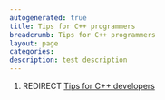 ```yaml
---
autogenerated: true
title: Tips for C++ programmers
breadcrumb: Tips for C++ programmers
layout: page
categories: 
description: test description
---
```


1.  REDIRECT [Tips for C++ developers](Tips_for_C++_developers )
